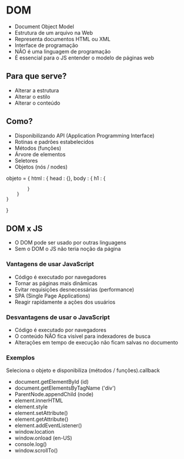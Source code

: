 # DOM 
- Document Object Model
- Estrutura de um arquivo na Web 
- Representa documentos HTML ou XML
- Interface de programação
- NÃO é uma linguagem de programação 
- É essencial para o JS entender o modelo de páginas web 

## Para que serve?
- Alterar a estrutura
- Alterar o estilo 
- Alterar o conteúdo 

## Como?
- Disponibilizando API (Application Programming Interface)
- Rotinas e padrões estabelecidos
- Métodos (funções)
- Árvore de elementos
- Seletores 
- Objetos (nós / nodes)

<html>
    <head></head>
    <body></body>
</html>

objeto = {
    html : {
        head : {},
        body : {
            h1 : {

            }
        }
    }
}

## DOM x JS
- O DOM pode ser usado por outras linguagens
- Sem o DOM o JS não teria noção da página

### Vantagens de usar JavaScript
- Código é executado por navegadores
- Tornar as páginas mais dinâmicas 
- Evitar requisições desnecessárias (performance)
- SPA (Single Page Applications)
- Reagir rapidamente a ações dos usuários

### Desvantagens de usar o JavaScript
- Código é executado por navegadores
- O conteúdo NÃO fica visível para indexadores de busca
- Alterações em tempo de execução não ficam salvas no documento

### Exemplos
Seleciona o objeto e disponibiliza (métodos / funções).callback

- document.getElementById (id)
- document.getElementsByTagName ('div')
- ParentNode.appendChild (node)
- element.innerHTML
- element.style
- element.setAttribute()
- element.getAttribute()
- element.addEventListener()
- window.location
- window.onload (en-US)
- console.log()
- window.scrollTo()